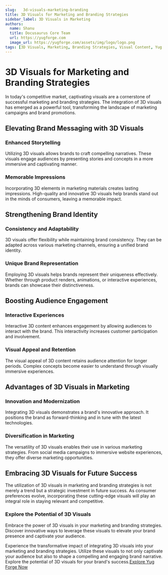 ```yaml
---
slug:   3d-visuals-marketing-branding
title: 3D Visuals for Marketing and Branding Strategies
sidebar_label: 3D Visuals in Marketing
authors:
  name: Shanu
  title: Docusaurus Core Team
  url: https://yugforge.com
  image_url: https://yugforge.com/assets/img/logo/logo.png
tags: [3D Visuals, Marketing, Branding Strategies, Visual Content, Yug Forge, docusaurus]
---
```


# 3D Visuals for Marketing and Branding Strategies

In today's competitive market, captivating visuals are a cornerstone of successful marketing and branding strategies. The integration of 3D visuals has emerged as a powerful tool, transforming the landscape of marketing campaigns and brand promotions.

## Elevating Brand Messaging with 3D Visuals

### Enhanced Storytelling

Utilizing 3D visuals allows brands to craft compelling narratives. These visuals engage audiences by presenting stories and concepts in a more immersive and captivating manner.

### Memorable Impressions

Incorporating 3D elements in marketing materials creates lasting impressions. High-quality and innovative 3D visuals help brands stand out in the minds of consumers, leaving a memorable impact.

## Strengthening Brand Identity

### Consistency and Adaptability

3D visuals offer flexibility while maintaining brand consistency. They can be adapted across various marketing channels, ensuring a unified brand identity.

### Unique Brand Representation

Employing 3D visuals helps brands represent their uniqueness effectively. Whether through product renders, animations, or interactive experiences, brands can showcase their distinctiveness.

## Boosting Audience Engagement

### Interactive Experiences

Interactive 3D content enhances engagement by allowing audiences to interact with the brand. This interactivity increases customer participation and involvement.

### Visual Appeal and Retention

The visual appeal of 3D content retains audience attention for longer periods. Complex concepts become easier to understand through visually immersive experiences.

## Advantages of 3D Visuals in Marketing

### Innovation and Modernization

Integrating 3D visuals demonstrates a brand's innovative approach. It positions the brand as forward-thinking and in tune with the latest technologies.

### Diversification in Marketing

The versatility of 3D visuals enables their use in various marketing strategies. From social media campaigns to immersive website experiences, they offer diverse marketing opportunities.

## Embracing 3D Visuals for Future Success

The utilization of 3D visuals in marketing and branding strategies is not merely a trend but a strategic investment in future success. As consumer preferences evolve, incorporating these cutting-edge visuals will play an integral role in staying relevant and competitive.

### Explore the Potential of 3D Visuals

Embrace the power of 3D visuals in your marketing and branding strategies. Discover innovative ways to leverage these visuals to elevate your brand presence and captivate your audience.

Experience the transformative impact of integrating 3D visuals into your marketing and branding strategies. Utilize these visuals to not only captivate your audience but also to shape a compelling and engaging brand narrative. Explore the potential of 3D visuals for your brand's success.[Explore Yug Forge Now](https://www.yugforge.com)

